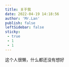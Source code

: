 ```yaml
---
title: 关于我
date: 2022-04-19 14:18:56
author: 'Mr.Lan'
publish: false
leftSidebar: false
sticky:
 - true
 - 1
 - 1
---
```


这个人很懒，什么都还没有想好
<btn/>